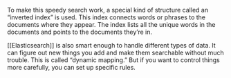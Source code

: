 To make this speedy search work, a special kind of structure called an “inverted index” is used. This index connects words or phrases to the documents where they appear. The index lists all the unique words in the documents and points to the documents they’re in.

[[Elasticsearch]] is also smart enough to handle different types of data. It can figure out new things you add and make them searchable without much trouble. This is called “dynamic mapping.” But if you want to control things more carefully, you can set up specific rules.

